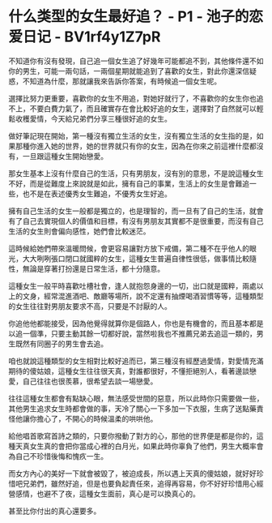 # 什么类型的女生最好追？ - P1 - 池子的恋爱日记 - BV1rf4y1Z7pR

不知道你有沒有發現，自己追一個女生追了好幾年可能都追不到，其他條件還不如你的男生，可能一兩句話，一兩個星期就能追到了喜歡的女生，對此你還深信疑惑，不知道為什麼，那就讓我來告訴你答案，有時候追一個女生呢。

選擇比努力更重要，喜歡你的女生不用追，對她好就行了，不喜歡你的女生你也追不上，不要白費力氣了，而且確實存在會比較好追的女生，選擇對了自然就可以輕鬆收穫愛情，今天給兄弟們分享三種很好追的女生。

做好筆記現在開始，第一種沒有獨立生活的女生，沒有獨立生活的女生指的是，如果那種你進入她的世界，她的世界就只有你的女生，因為在你來之前這裡什麼都沒有，一旦跟這種女生開始戀愛。

那女生基本上沒有什麼自己的生活，只有男朋友，沒有別的意思，不是說這種女生不好，而是從難度上來說就是如此，擁有自己的事業，生活上的女生是會難追一些，也不是在表述優秀女生難追，不優秀女生好追。

擁有自己生活的女生一般都是獨立的，也是理智的，而一旦有了自己的生活，就會有了自己去實現個人的價值和目標，有沒有男朋友其實都不是很重要，而沒有自己生活的女生則會偏向感性，她們會比較迷茫。

這時候給她們帶來溫暖問候，會更容易讓對方放下戒備，第二種不在乎他人的眼光，大大咧咧張口閉口就國粹的女生，這種女生普遍自律性很低，做事情比較隨性，無論是穿著打扮還是日常生活，都十分隨意。

這種女生一般平時喜歡吐槽社會，逢人就抱怨身邊的一切，出口就是國粹，兩處以上的文身，經常混進酒吧、敵廳等場所，說不定還有抽煙喝酒習慣等等，這種類型的女生往往對男朋友要求不高，只要是不討厭的人。

你追他他都能接受，因為他覺得就算你是個路人，你也是有機會的，而且基本都是以追一個準，只要主動其餘一切都好說，當然啦我也不推薦兄弟去追這一類的，男生既然有同圈子的男生會去追。

咱也就說這種類型的女生相對比較好追而已，第三種沒有經歷過愛情，對愛情充滿期待的傻姑娘，這種女生往往很天真，對誰都很好，不懂拒絕別人，看著邊談戀愛，自己往往也很羨慕，很希望去談一場戀愛。

往往這種女生都會有點缺心眼，無法感受世間的惡意，所以此時你只需要做一些，其他男生追求女生時都會做的事，天冷了關心一下多加一下衣服，生病了送點藥責怪他讓你擔心了，不開心的時候溫柔的哄哄他。

給他唱首歌寫首詩之類的，只要你撥動了對方的心，那他的世界便是都是你的，這種天真女生真的會把你當成心裡的白月光，如果此時你辜負了他們，男生大概率會為自己不珍惜後悔和愧疚一生。

而女方內心的美好一下就會被毀了，被迫成長，所以遇上天真的傻姑娘，就好好珍惜吧兄弟們，雖然好追，但是也要負起責任來，追得再容易，你不好好珍惜用心經營感情，也避不了夜，這種女生面前，真心是可以換真心的。

甚至比你付出的真心還要多。